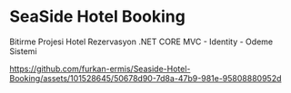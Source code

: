 # SeaSide Hotel Booking
 Bitirme Projesi Hotel Rezervasyon .NET CORE MVC - Identity - Odeme Sistemi


https://github.com/furkan-ermis/Seaside-Hotel-Booking/assets/101528645/50678d90-7d8a-47b9-981e-95808880952d

